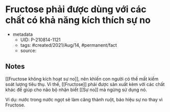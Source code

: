 # Fructose phải được dùng với các chất có khả năng kích thích sự no

- metadata
	- UID: P-210814-1121
	- tags: #created/2021/Aug/14, #permanent/fact 
	- source: 

## Notes
[[Fructose không kích hoạt sự no]], nên khiến con người có thể mất kiểm soát lượng tiêu thụ. Vì thế, [[Fructose]] phải được sản xuất kèm với các chất khác để giúp cho não bộ nhận biết [[Sự no]] mà ngừng sử dụng nó. 

Ví dụ: nước trong nước ngọt sẽ làm căng thành ruột, báo hiệu sự no thay vì Fructose.

